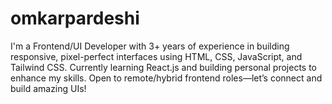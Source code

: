 # omkarpardeshi
I'm a Frontend/UI Developer with 3+ years of experience in building responsive, pixel-perfect interfaces using HTML, CSS, JavaScript, and Tailwind CSS. Currently learning React.js and building personal projects to enhance my skills. Open to remote/hybrid frontend roles—let’s connect and build amazing UIs!
